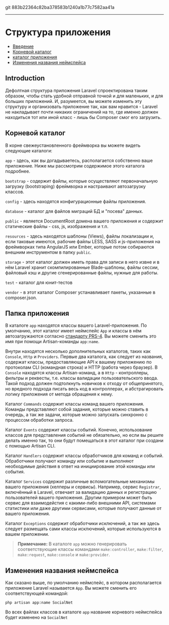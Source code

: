 git 883b22364c82ba378583b1240a1b77c7582aa41a

---

# Структура приложения

- [Введение](#introduction)
- [Корневой каталог](#the-root-directory)
- [каталог приложения](#the-app-directory)
- [Изменения названия неймспейса](#namespacing-your-application)

<a name="introduction"></a>
## Introduction

Дефолтная структура приложения Laravel спроектирована таким образом, чтобы стать удобной отправной точкой и для маленьких, и для больших приложений.
И, разумеется, вы можете изменить эту структуру и организовать приложение так, как вам нравится - Laravel не накладывает почти никаких
ограничений на то, где именно должен находиться тот или иной класс - лишь бы Composer смог его загрузить.

<a name="the-root-directory"></a>
## Корневой каталог

В корне свежеустановленного фреймворка вы можете видеть следующие каталоги:

`app` - здесь, как вы догадываетесь, располагается собственно ваше приложение. Ниже мы рассмотрим содержимое этого каталога подробнее.

`bootstrap` - содержит файлы, которые осуществляют первоначальную загрузку (bootstraping) фреймворка и настраивают автозагрузку классов.

`config` - здесь находятся конфигурационные файлы приложения.

`database` - каталог для файлов миграций БД и "посева" данных.

`public` - является DocumentRoot домена вашего приложения и содержит статические файлы - css, js, изображения и т.п.

`resources` - здесь находятся шаблоны (Views), файлы локализации и, если таковые имеются, рабочие файлы LESS, SASS и js-приложения на фреймворках типа AngularJS или Ember, которые потом собираются внешним инструментом в папку `public`.

`storage` - этот каталог должен иметь права для записи в него извне и в нём Laravel хранит скомпилированные Blade-шаблоны, файлы сессии, файловый кэш и другие сгенерированные файлы, нужные для работы.

`test` - каталог для юнит-тестов

`vendor` - в этот каталог Composer устанавливает пакеты, указанные в composer.json.

<a name="the-app-directory"></a>
## Папка приложения

В каталоге `app` находятся классы вашего Laravel-приложения. По умолчанию, этот каталог имеет неймспейс `App` и классы в нём автозагружаются согласно [стандарту PRS-4](http://www.php-fig.org/psr/psr-4/). Вы можете сменить это имя при помощи Artisan-команды `app:name`.

Внутри находятся несколько дополнительных каталогов, таких как `Console`, `Http` и `Providers`. Первые два каталога, как следует из названия, содержат классы, предоставляющие API к вашему приложению по протоколам CLI (командная строка) и HTTP (работа через браузер). В `Console` находятся классы Artisan-команд, а в `Http` - контроллеры, фильтры и реквесты, т.е. классы валидации пользовательского ввода. Такой подход должен подтолкнуть новичков к отходу от общепринятого, но вредного подхода писать весь код в контроллерах, и абстрагировать логику приложения от метода обращения к нему.

Каталог `Commands` содержит классы команд вашего приложения. Команды представляют собой задания, которые можно ставить в очередь, а так же задачи, которые можно запускать синхронно с процессом обработки запроса.

Каталог `Events` содержит классы событий. Конечно, использование классов для представления событий не обязательно, но если вы решите делать именно так, то они будут помещаться в этот каталог при создани с помощью Artisan CLI.

Каталог `Handlers` содержит классы обработчиков для команд и событий. Обработчики получают команду или событие и выполняют необходимые действия в ответ на инициирование этой команды или события.

Каталог `Services` содержит различные вспомогательные механизмы вашего приложения (хелперы и сервисы). Например, сервис `Registrar`, включённый в Laravel, отвечает за валидацию данных и регистрацию пользователей вашего приложения. Другим примером может быть сервис для взаимодейстия с какими-либо внешними API, системами статистики или даже другими сервисами, которые получают данные от вашего приложения.

Каталог `Exceptions` содержит обработчики исключений, а так же здесь следует размещать сами классы исключений, которые используются в вашем приложении.

> **Примечание:** В каталоге `app` можно генерировать соответствующие классы командами `make:controller`, `make:filter`, `make:request`, `make:console` и `make:provider`.

<a name="namespacing-your-application"></a>
## Изменения названия неймспейса

Как сказано выше, по умолчанию неймспейс, в котором располагается приложение Laravel называется `App`. Вы можете сменить его соответствующей командой:

	php artisan app:name SocialNet

Во всех файлах классов в каталоге `app` название корневого неймспейса будет изменено на `SocialNet`
